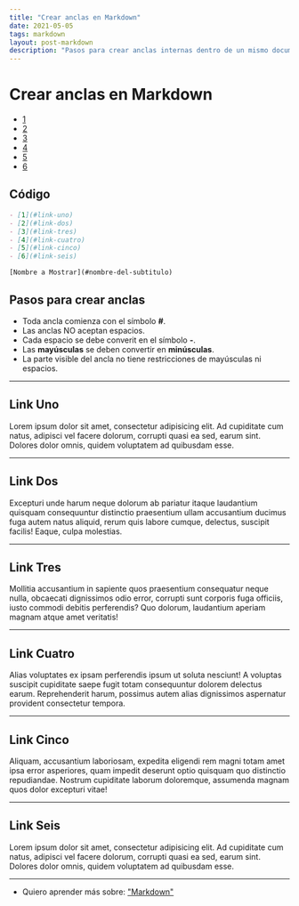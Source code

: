 ```yaml
---
title: "Crear anclas en Markdown"
date: 2021-05-05
tags: markdown
layout: post-markdown
description: "Pasos para crear anclas internas dentro de un mismo documento tipo 'markdown'."
---
```


# Crear anclas en Markdown

- [1](#link-uno)
- [2](#link-dos)
- [3](#link-tres)
- [4](#link-cuatro)
- [5](#link-cinco)
- [6](#link-seis)

## Código

````md
- [1](#link-uno)
- [2](#link-dos)
- [3](#link-tres)
- [4](#link-cuatro)
- [5](#link-cinco)
- [6](#link-seis)
````

`[Nombre a Mostrar](#nombre-del-subtitulo)`

## Pasos para crear anclas

- Toda ancla comienza con el símbolo **#**.
- Las anclas NO aceptan espacios.
- Cada espacio se debe converit en el símbolo **-**.
- Las **mayúsculas** se deben convertir en **minúsculas**.
- La parte visible del ancla no tiene restricciones de mayúsculas ni espacios.

---

## Link Uno

Lorem ipsum dolor sit amet, consectetur adipisicing elit. Ad cupiditate cum natus, adipisci vel facere dolorum, corrupti quasi ea sed, earum sint. Dolores dolor omnis, quidem voluptatem ad quibusdam esse.

---

## Link Dos

Excepturi unde harum neque dolorum ab pariatur itaque laudantium quisquam consequuntur distinctio praesentium ullam accusantium ducimus fuga autem natus aliquid, rerum quis labore cumque, delectus, suscipit facilis! Eaque, culpa molestias.

---

## Link Tres

Mollitia accusantium in sapiente quos praesentium consequatur neque nulla, obcaecati dignissimos odio error, corrupti sunt corporis fuga officiis, iusto commodi debitis perferendis? Quo dolorum, laudantium aperiam magnam atque amet veritatis!

---

## Link Cuatro

Alias voluptates ex ipsam perferendis ipsum ut soluta nesciunt! A voluptas suscipit cupiditate saepe fugit totam consequuntur dolorem delectus earum. Reprehenderit harum, possimus autem alias dignissimos aspernatur provident consectetur tempora.

---

## Link Cinco

Aliquam, accusantium laboriosam, expedita eligendi rem magni totam amet ipsa error asperiores, quam impedit deserunt optio quisquam quo distinctio repudiandae. Nostrum cupiditate laborum doloremque, assumenda magnam quos dolor excepturi vitae!

---

## Link Seis

Lorem ipsum dolor sit amet, consectetur adipisicing elit. Ad cupiditate cum natus, adipisci vel facere dolorum, corrupti quasi ea sed, earum sint. Dolores dolor omnis, quidem voluptatem ad quibusdam esse.

***

- Quiero aprender más sobre: ["Markdown"](../00/markdown)
